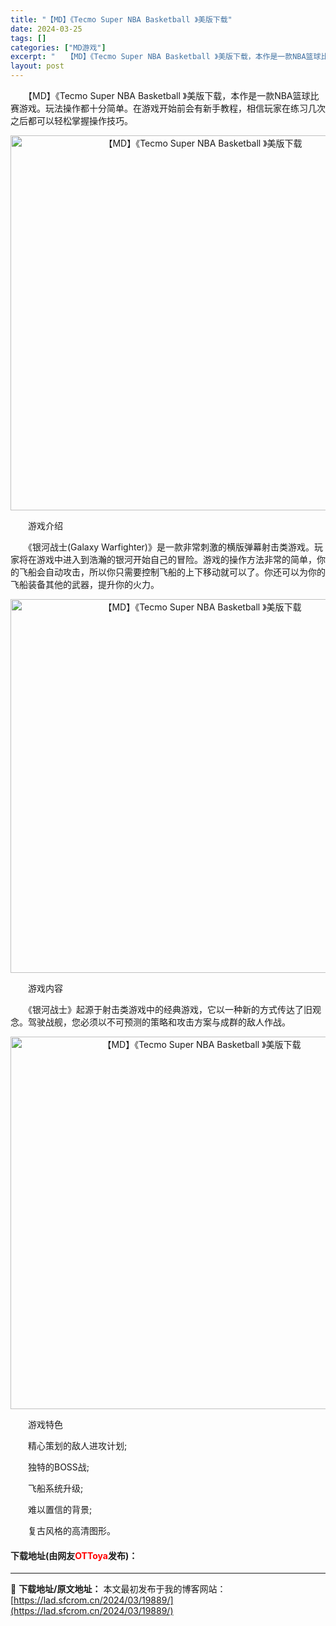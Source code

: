 ```yaml
---
title: "【MD】《Tecmo Super NBA Basketball 》美版下载"
date: 2024-03-25
tags: []
categories: ["MD游戏"]
excerpt: "　　【MD】《Tecmo Super NBA Basketball 》美版下载，本作是一款NBA篮球比赛游戏。玩法操作都十分简单。在游戏开始前会有新手教程，相信玩家在练习几次之后都可以轻松掌握操作技巧。 　　游戏介绍 　　《银河战士(Galaxy Warfighter)》是一款非常刺激的横版弹幕射击&hellip;"
layout: post
---
```


 <p>　　【MD】《Tecmo Super NBA Basketball 》美版下载，本作是一款NBA篮球比赛游戏。玩法操作都十分简单。在游戏开始前会有新手教程，相信玩家在练习几次之后都可以轻松掌握操作技巧。</p> <p align="center"><img align="" border="0" src="https://lad.sfcrom.cn/wp-content/uploads/2024/03/20240325_66011466622f3.png" width="600" alt="【MD】《Tecmo Super NBA Basketball 》美版下载" /></p> <p>　　游戏介绍</p> <p>　　《银河战士(Galaxy Warfighter)》是一款非常刺激的横版弹幕射击类游戏。玩家将在游戏中进入到浩瀚的银河开始自己的冒险。游戏的操作方法非常的简单，你的飞船会自动攻击，所以你只需要控制飞船的上下移动就可以了。你还可以为你的飞船装备其他的武器，提升你的火力。</p> <p align="center"><img align="" border="0" src="https://lad.sfcrom.cn/wp-content/uploads/2024/03/20240325_66011467aa8d5.png" width="598" alt="【MD】《Tecmo Super NBA Basketball 》美版下载" /></p> <p>　　游戏内容</p> <p>　　《银河战士》起源于射击类游戏中的经典游戏，它以一种新的方式传达了旧观念。驾驶战舰，您必须以不可预测的策略和攻击方案与成群的敌人作战。</p> <p align="center"><img align="" border="0" src="https://lad.sfcrom.cn/wp-content/uploads/2024/03/20240325_66011468b60bc.png" width="596" alt="【MD】《Tecmo Super NBA Basketball 》美版下载" /></p> <p>　　游戏特色</p> <p>　　精心策划的敌人进攻计划;</p> <p>　　独特的BOSS战;</p> <p>　　飞船系统升级;</p> <p>　　难以置信的背景;</p> <p>　　复古风格的高清图形。</p> <p><h4>下载地址(由网友<font color="red">OTToya</font>发布)：</h4></p> 

---
📖 **下载地址/原文地址：** 本文最初发布于我的博客网站：[https://lad.sfcrom.cn/2024/03/19889/](https://lad.sfcrom.cn/2024/03/19889/)
